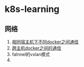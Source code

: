 # k8s-learning

## 网络
1. [相同宿主机下不同docker之间通信](./network/相同宿主机下的dcoker之间通信.md)
2. [跨主机docker之间的通信](./network/跨主机docker之间的通信.md)
3. falnnel的vxlan模式
4. 

